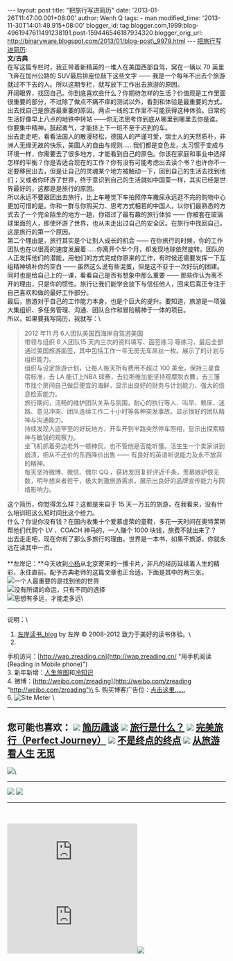 --- layout: post title: "把旅行写进简历" date:
'2013-01-26T11:47:00.001+08:00' author: Wenh Q tags: - man
modified\_time: '2013-11-30T14:01:49.915+08:00' blogger\_id:
tag:blogger.com,1999:blog-4961947611491238191.post-159446546187934320
blogger\_orig\_url:
http://binaryware.blogspot.com/2013/01/blog-post\_9979.html ---
[把旅行写进简历](http://zreading.cn.feedsportal.com/c/35042/f/647833/s/27d2d2b2/l/0L0Szreading0Bcn0Carchives0C35740Bhtml/story01.htm):
\
**文/古典**\
在写这篇专栏时，我正带着新精英的一堆人在美国西部自驾，窝在一辆以 70
英里飞奔在加州公路的 SUV最后排座位敲下这些文字 ——
我是一个每年不出去个旅游就过不下去的人。所以这期专栏，就写放下工作出去旅游的原因。\
开阔眼界，找回自己。你到底喜欢些什么？你期待怎样的生活？价值观是工作里面很重要的部分，不过除了做点不痛不痒的测试以外，看到和体验是最重要的方式。出去找自己是旅游最重要的原因。两点一线的工作里不可能获得这种体验。日常的生活好像早上八点的地铁中转站
——你无法思考你到底从哪里到哪里去你是谁。你要集中精神，鼓起勇气，才能挤上下一班不至于迟到的车。\
出去走走吧，看看法国人的散漫轻松，德国人的严谨可爱，瑞士人的天然质朴，非洲人无缘无故的快乐，美国人的自由与规则……我们都是变色龙，太习惯于变成与环境一样，你需要去了很多地方，才能看到自己的原色。你该在家庭和事业中选择怎样的平衡？你是否适合现在的工作？你有没有可能考虑出去读个书？也许你不一定要移民出去，但是让自己的灵魂某个地方被触动一下，回到自己的生活去找到他们；又或者你环游了世界，终于意识到自己的生活就如中国菜一样，其实已经是世界最好的，这都是是旅行的原因。\
所以永远不要跟团出去旅行，比上车睡觉下车拍照停车撒尿永远逛不完的购物中心更加可惜的是。你和一群与你购买力、思考方式相若的中国人，以你们最熟悉的方式去了一个完全陌生的地方一趟，你错过了最有趣的旅行体验
——
你被套在玻璃球里面的人，即使环游了世界，也从未走出过自己的安全区。在旅行中找回自己，这是旅行的第一个原因。\
第二个理由是，旅行其实是个让别人成长的机会 ——
在你旅行的时候，你的工作团队也在以很高的速度发展着……你离开个半个月，却发现地球依然旋转。团队的人正发挥他们的潜能，用他们的方式完成你原来的工作，有时候还需要发挥一下互组精神填补你的空白
——
虽然这么说有些混蛋，但是这不亚于一次好玩的团建。同时也是给自己上的一课，看看自己是否有想象中那么重要
——
那些你认为离不开的理由，只是你的惯性。旅行让我们能学会放下与信任他人，回来后真正专注于自己喜欢和做的最好工作部分。\
最后，旅游对于自己的工作能力本身，也是个巨大的提升。要知道，旅游是一项强大集组织、多任务管理、沟通、团队合作和冒险精神于一体的项目。\
所以，如果要我写简历，我就写：\

> 2012 年11 月 6人团队美国西海岸自驾游美国\
> 带领与组织 6 人团队15 天内三次的资料填写、面签练习
> 等练习，最后全部通过美国旅游面签，其中包括工作一年无房无车屌丝一枚。展示了的计划与组织能力。\
> 组织与设定旅游计划，让每人每天所有费用不超过 100
> 美金，保持三星食宿标准，去 LA 能订上NBA
> 球赛，去拉斯维加能坚持观摩脱衣舞，去三藩市找个房间自己做巨便宜的海鲜，显示出良好的财务与计划能力、强大的信息检索能力。\
> 旅行期间，流畅的维护团队关系与氛围，耐心的执行等人、叫早、赖床、迷路、意见冲突、团队连续工作二十小时等各种突发事故。显示很好的团队精神与沟通能力。\
> 持续发现人迹罕至的好玩地方，开车开到半路突然停车照相，显示出探索精神与敏锐的观察力。\
> 坐飞机抓着旁边老外一顿神侃，也不管他是否能听懂。活生生一个卖家讲到崩溃，把从不还价的东西降价出售
> —— 有良好的英语听说能力及永不放弃的精神。\
> 每天坚持微博、微信、偶尔 QQ
> ，获转发回复好评近千条，羡慕嫉妒恨无数，明年想来者若干，极大刺激旅游需求，展示出良好的品牌宣传能力与网络影响力。

这个简历，你觉得怎么样？这都是来自于 15
天一万五的旅游，在我看来，没有什么培训班这么短时间比这个给力。\
什么？你说你没有钱？在国内收集十个爱慕虚荣的童鞋，多花一天时间在奥特莱斯帮他们代购个
LV 、COACH 神马的，一人赚个 1000 块钱，旅费不就出来了？\
出去走走吧，现在你有了那么多旅行的理由。世界是一本书，如果不旅游，你就永远在读其中一页。\
\
**左岸记：**今天收到[小杨](http://www.zreading.cn/archives/2983.html)从北京寄来的一摞卡片，非凡的经历延续着人生的精彩，永往直前。配予古典老师的这篇文章也正合适，下面是其中的两三张。\
![一个人最重要的是找到他的世界](http://ww4.sinaimg.cn/mw690/624fce0djw1e13xmiokwmj.jpg)\
![没有所谓的命运，只有不同的选择](http://ww3.sinaimg.cn/mw690/624fce0djw1e13xmhx0khj.jpg)\
![思想有多远，才能走多远](http://ww1.sinaimg.cn/mw690/624fce0djw1e13xmja04kj.jpg)\

* * * * *

说明：\
1. [左岸读书\_blog](http://zreading.cn/) by 左岸 © 2008-2012
致力于美好的读书体验。\
2.
手机访问：[http://wap.zreading.cn](http://wap.zreading.cn/ "用手机阅读(Reading in Mobile phone)")\
3.
新年新增：[人生旅图](http://www.zreading.net/ "人生旅图")和[冷知识](http://www.zreading.net/lenzhishi "冷知识")\
4.
微博：[http://weibo.com/zreading](http://weibo.com/zreading "http://weibo.com/zreading")\
5.
购买博客广告位：[点击这里……](http://www.zreading.cn/about#ad "看了会心动!")\
6. ![Site Meter](http://s12.sitemeter.com/meter.asp?site=s12zxfclz) \

  ---------------------------------------------------------------------------------------------------------------------------------------------------------------------------------------------------------------------------------------------------
  **您可能也喜欢：**
  ![](http://static.wumii.cn/images/widget/widget_solidPoint.gif) [简历趣谈](http://app.wumii.com/ext/redirect?url=http%3A%2F%2Fwww.zreading.cn%2Farchives%2F542.html&from=http%3A%2F%2Fwww.zreading.cn%2Farchives%2F3574.html)
  ![](http://static.wumii.cn/images/widget/widget_solidPoint.gif) [旅行是什么？](http://app.wumii.com/ext/redirect?url=http%3A%2F%2Fwww.zreading.cn%2Farchives%2F1444.html&from=http%3A%2F%2Fwww.zreading.cn%2Farchives%2F3574.html)
  ![](http://static.wumii.cn/images/widget/widget_solidPoint.gif) [完美旅行（Perfect Journey）](http://app.wumii.com/ext/redirect?url=http%3A%2F%2Fwww.zreading.cn%2Farchives%2F1881.html&from=http%3A%2F%2Fwww.zreading.cn%2Farchives%2F3574.html)
  ![](http://static.wumii.cn/images/widget/widget_solidPoint.gif) [不是终点的终点](http://app.wumii.com/ext/redirect?url=http%3A%2F%2Fwww.zreading.cn%2Farchives%2F3013.html&from=http%3A%2F%2Fwww.zreading.cn%2Farchives%2F3574.html)
  ![](http://static.wumii.cn/images/widget/widget_solidPoint.gif) [从旅游看人生](http://app.wumii.com/ext/redirect?url=http%3A%2F%2Fwww.zreading.cn%2Farchives%2F1761.html&from=http%3A%2F%2Fwww.zreading.cn%2Farchives%2F3574.html)
  [无觅](http://www.wumii.com/widget/relatedItems "无觅相关文章插件")
  ---------------------------------------------------------------------------------------------------------------------------------------------------------------------------------------------------------------------------------------------------

![](http://zreading.cn.feedsportal.com/c/35042/f/647833/s/27d2d2b2/mf.gif)\

  --------------------------------------------------------------------------------------------------------------------------------------------------------------------------------------------------------------------------------------------------- --------------------------------------------------------------------------------------------------------------------------------------------------------------------------------------------------------------------------------------
  [![](http://res3.feedsportal.com/images/emailthis2.gif)](http://share.feedsportal.com/viral/sendEmail.cfm?lang=en&title=%E6%8A%8A%E6%97%85%E8%A1%8C%E5%86%99%E8%BF%9B%E7%AE%80%E5%8E%86&link=http%3A%2F%2Fwww.zreading.cn%2Farchives%2F3574.html)   [![](http://res3.feedsportal.com/images/bookmark.gif)](http://res.feedsportal.com/viral/bookmark.cfm?title=%E6%8A%8A%E6%97%85%E8%A1%8C%E5%86%99%E8%BF%9B%E7%AE%80%E5%8E%86&link=http%3A%2F%2Fwww.zreading.cn%2Farchives%2F3574.html)
  --------------------------------------------------------------------------------------------------------------------------------------------------------------------------------------------------------------------------------------------------- --------------------------------------------------------------------------------------------------------------------------------------------------------------------------------------------------------------------------------------

\
\
[![](http://da.feedsportal.com/r/151884740152/u/0/f/647833/c/35042/s/27d2d2b2/a2.img)](http://da.feedsportal.com/r/151884740152/u/0/f/647833/c/35042/s/27d2d2b2/a2.htm)![](http://pi.feedsportal.com/r/151884740152/u/0/f/647833/c/35042/s/27d2d2b2/a2t.img)![](http://www1.feedsky.com/t1/710937061/clzzxf/feedsky/s.gif?r=http://zreading.cn.feedsportal.com/c/35042/f/647833/s/27d2d2b2/l/0L0Szreading0Bcn0Carchives0C35740Bhtml/story01.htm)
